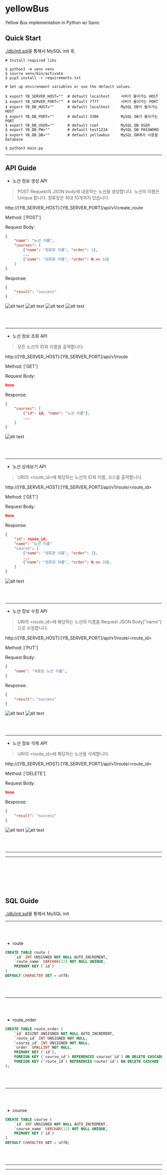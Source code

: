 # yellowBus
Yellow Bus implementation in Python w/ Sanic

## Quick Start

[./db/init.sql](./db/init.sql)을 통해서 MySQL init 후,

```Shell
# Install required libs

$ python3 -m venv venv
$ source venv/bin/activate
$ pip3 install -r requirements.txt

# Set up environment variables or use the default values.

$ export YB_SERVER_HOST=""  # default localhost     서버가 돌아가는 HOST
$ export YB_SERVER_PORT=""  # default 7777          서버가 돌아가는 PORT
$ export YB_DB_HOST=""      # default localhost     MySQL DB가 돌아가는 HOST
$ export YB_DB_PORT=""      # default 3306          MySQL DB가 돌아가는 PORT
$ export YB_DB_USER=""      # default root          MySQL DB USER
$ export YB_DB_PW=""        # default test1234      MySQL DB PASSWORD
$ export YB_DB_DB=""        # default yellowbus     MySQL DB에서 사용할 Database

$ python3 main.py 
```

---

## API Guide

* 노선 정보 생성 API

> POST Request의 JSON body에 대응하는 노선을 생성합니다. 노선의 이름은 Unique 합니다. 정류장은 최대 10개까지 있습니다.

http://[YB_SERVER_HOST]:[YB_SERVER_PORT]/api/v1/create_route

Method: ['POST']

Request Body:
```JSON
{
    "name": "노선 이름",
    "courses": [
        {"name": "정류장 이름", "order": 1},
        ...
        {"name": "정류장 이름", "order": N <= 10}
    ]
}
```
Response:
```JSON
{
    "result": "success"
}
```

![alt text][create1]
![alt text][create2]
![alt text][create3]
![alt text][create4]

</br></br>

---

* 노선 정보 조회 API

> 모든 노선의 ID와 이름을 출력합니다.

http://[YB_SERVER_HOST]:[YB_SERVER_PORT]/api/v1/route

Method: ['GET']

Request Body:
```JSON
None
```
Response:
```JSON
{
    "courses": [
        {"id": id, "name": "노선 이름"},
        ...
    ]
}
```

![alt text][allroute1]

</br></br>

---

* 노선 상세보기 API

> URI의 <route_id>에 해당하는 노선의 ID와 이름, 코스를 출력합니다.

http://[YB_SERVER_HOST]:[YB_SERVER_PORT]/api/v1/route/<route_id>

Method: ['GET']

Request Body:
```JSON
None
```
Response:
```JSON
{
    "id": route_id,
    "name": "노선 이름"
    "course": [
        {"name": "정류장 이름", "order": 1},
        ...
        {"name": "정류장 이름", "order": N <= 10},
    ]
}
```

![alt text][oneroute1]

</br></br>

---

* 노선 정보 수정 API

> URI의 <route_id>에 해당하는 노선의 이름을 Request JSON Body["name"]으로 수정합니다.

http://[YB_SERVER_HOST]:[YB_SERVER_PORT]/api/v1/route/<route_id>


Method: ['PUT']

Request Body:
```JSON
{
    "name": "새로운 노선 이름",
}
```
Response:
```JSON
{
    "result": "success"
}
```

![alt text][modify1]
![alt text][modify2]

</br></br>

---

* 노선 정보 삭제 API

> URI의 <route_id>에 해당하는 노선을 삭제합니다.

http://[YB_SERVER_HOST]:[YB_SERVER_PORT]/api/v1/route/<route_id>

Method: ['DELETE']

Request Body:
```JSON
None
```
Response:
```JSON
{
    "result": "success"
}
```

![alt text][delete1]
![alt text][delete2]

</br></br>

---
---

</br></br></br></br></br>

## SQL Guide

[./db/init.sql](./db/init.sql)을 통해서 MySQL init

---
</br></br>

* route

```SQL
CREATE TABLE route (
    `id` INT UNSIGNED NOT NULL AUTO_INCREMENT,
    `route_name` VARCHAR(32) NOT NULL UNIQUE,
    PRIMARY KEY (`id`)
)
DEFAULT CHARACTER SET = utf8;
```
</br></br>

---
</br></br>

* route_order

```SQL
CREATE TABLE route_order (
    `id` BIGINT UNSIGNED NOT NULL AUTO_INCREMENT,
    `route_id` INT UNSIGNED NOT NULL,
    `course_id` INT UNSIGNED NOT NULL,
    `order` SMALLINT NOT NULL,
    PRIMARY KEY (`id`),
    FOREIGN KEY (`course_id`) REFERENCES course(`id`) ON DELETE CASCADE,
    FOREIGN KEY (`route_id`) REFERENCES route(`id`) ON DELETE CASCADE
);
```

</br></br>

---
</br></br>

* course

```SQL
CREATE TABLE course (
    `id` INT UNSIGNED NOT NULL AUTO_INCREMENT,
    `course_name` VARCHAR(32) NOT NULL UNIQUE,
    PRIMARY KEY (`id`)
)
DEFAULT CHARACTER SET = utf8;
```
</br></br>

---
---

[create1]: https://github.com/woodchuckchoi/yellowBus/blob/master/images/create1.png "create1"
[create2]: https://github.com/woodchuckchoi/yellowBus/blob/master/images/create2.png "create2"
[create3]: https://github.com/woodchuckchoi/yellowBus/blob/master/images/create3.png "create3"
[create4]: https://github.com/woodchuckchoi/yellowBus/blob/master/images/create4.png "create4"
[delete1]: https://github.com/woodchuckchoi/yellowBus/blob/master/images/delete1.png "delete1"
[delete2]: https://github.com/woodchuckchoi/yellowBus/blob/master/images/delete2.png "delete2"
[modify1]: https://github.com/woodchuckchoi/yellowBus/blob/master/images/modify1.png "modify1"
[modify2]: https://github.com/woodchuckchoi/yellowBus/blob/master/images/modify2.png "modify2"
[allroute1]: https://github.com/woodchuckchoi/yellowBus/blob/master/images/allroute1.png "allroute1"
[oneroute1]: https://github.com/woodchuckchoi/yellowBus/blob/master/images/oneroute1.png "oneroute1"
